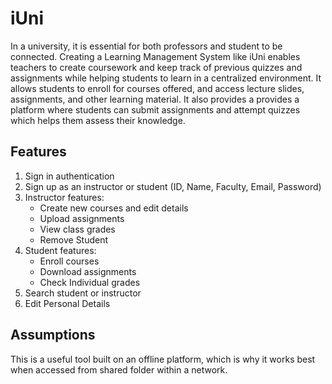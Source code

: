# iUni

In a university, it is essential for both professors and student to be connected. Creating a Learning Management System like iUni enables teachers to create coursework and keep track of previous quizzes and assignments while helping students to learn in a centralized environment. It allows students to enroll for courses offered, and access lecture slides, assignments, and other learning material. It also provides a provides a platform where students can submit assignments and attempt quizzes which helps them assess their knowledge.

## Features

1. Sign in authentication
2. Sign up as an instructor or student (ID, Name, Faculty, Email, Password)
3. Instructor features:
   - Create new courses and edit details 
   - Upload assignments
   - View class grades
   - Remove Student
4. Student features:
   - Enroll courses
   - Download assignments
   - Check Individual grades
5. Search student or instructor
6. Edit Personal Details

## Assumptions

This is a useful tool built on an offline platform, which is why it works best when accessed from shared folder within a network.
